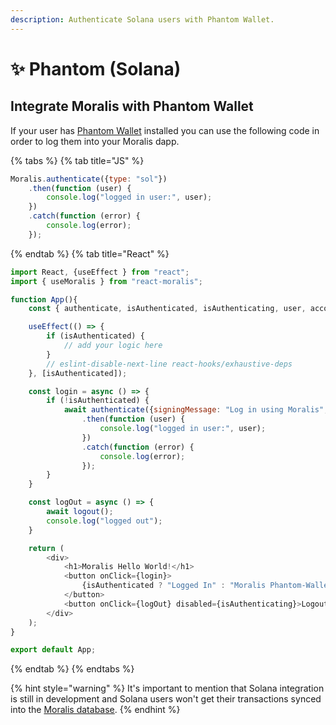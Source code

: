 ```yaml
---
description: Authenticate Solana users with Phantom Wallet.
---
```


# ✨ Phantom (Solana)

## Integrate Moralis with Phantom Wallet&#x20;

If your user has [Phantom Wallet](https://phantom.app) installed you can use the following code in order to log them into your Moralis dapp.

{% tabs %}
{% tab title="JS" %}
```javascript
Moralis.authenticate({type: "sol"})
    .then(function (user) {
        console.log("logged in user:", user);
    })
    .catch(function (error) {
        console.log(error);
    });
```
{% endtab %}
{% tab title="React" %}
```javascript
import React, {useEffect } from "react";
import { useMoralis } from "react-moralis";

function App(){
    const { authenticate, isAuthenticated, isAuthenticating, user, account, logout } = useMoralis();

    useEffect(() => {
        if (isAuthenticated) {
            // add your logic here
        }
        // eslint-disable-next-line react-hooks/exhaustive-deps
    }, [isAuthenticated]);

    const login = async () => {
        if (!isAuthenticated) {
            await authenticate({signingMessage: "Log in using Moralis", type: "sol"})
                .then(function (user) {
                    console.log("logged in user:", user);
                })
                .catch(function (error) {
                    console.log(error);
                });
        }
    }

    const logOut = async () => {
        await logout();
        console.log("logged out");
    }

    return (
        <div>
            <h1>Moralis Hello World!</h1>
            <button onClick={login}>
                {isAuthenticated ? "Logged In" : "Moralis Phantom-Wallet Login"}
            </button>
            <button onClick={logOut} disabled={isAuthenticating}>Logout</button>
        </div>
    );
}

export default App;
```
{% endtab %}
{% endtabs %}

{% hint style="warning" %}
It's important to mention that Solana integration is still in development and Solana users won't get their transactions synced into the [Moralis database](../../database/).
{% endhint %}

